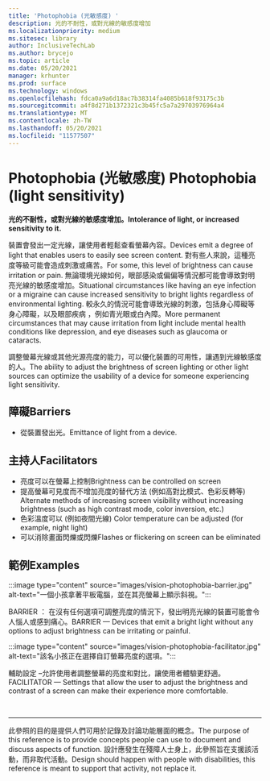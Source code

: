 ```yaml
---
title: 'Photophobia (光敏感度) '
description: 光的不耐性，或對光線的敏感度增加
ms.localizationpriority: medium
ms.sitesec: library
author: InclusiveTechLab
ms.author: brycejo
ms.topic: article
ms.date: 05/20/2021
manager: krhunter
ms.prod: surface
ms.technology: windows
ms.openlocfilehash: fdca0a9a6d18ac7b38314fa4085b618f93175c3b
ms.sourcegitcommit: a4f8d271b1372321c3b45fc5a7a29703976964a4
ms.translationtype: MT
ms.contentlocale: zh-TW
ms.lasthandoff: 05/20/2021
ms.locfileid: "11577507"
---
```

# <a name="photophobia-light-sensitivity"></a><span data-ttu-id="8fcb1-103">Photophobia (光敏感度) </span><span class="sxs-lookup"><span data-stu-id="8fcb1-103">Photophobia (light sensitivity)</span></span>

**<span data-ttu-id="8fcb1-104">光的不耐性，或對光線的敏感度增加。</span><span class="sxs-lookup"><span data-stu-id="8fcb1-104">Intolerance of light, or increased sensitivity to it.</span></span>**

<span data-ttu-id="8fcb1-105">裝置會發出一定光線，讓使用者輕鬆查看螢幕內容。</span><span class="sxs-lookup"><span data-stu-id="8fcb1-105">Devices emit a degree of light that enables users to easily see screen content.</span></span> <span data-ttu-id="8fcb1-106">對有些人來說，這種亮度等級可能會造成刺激或痛苦。</span><span class="sxs-lookup"><span data-stu-id="8fcb1-106">For some, this level of brightness can cause irritation or pain.</span></span> <span data-ttu-id="8fcb1-107">無論環境光線如何，眼部感染或偏偏等情況都可能會導致對明亮光線的敏感度增加。</span><span class="sxs-lookup"><span data-stu-id="8fcb1-107">Situational circumstances like having an eye infection or a migraine can cause increased sensitivity to bright lights regardless of environmental lighting.</span></span> <span data-ttu-id="8fcb1-108">較永久的情況可能會導致光線的刺激，包括身心障礙等身心障礙，以及眼部疾病 ，例如青光眼或白內障。</span><span class="sxs-lookup"><span data-stu-id="8fcb1-108">More permanent circumstances that may cause irritation from light include mental health conditions like depression, and eye diseases such as glaucoma or cataracts.</span></span>

<span data-ttu-id="8fcb1-109">調整螢幕光線或其他光源亮度的能力，可以優化裝置的可用性，讓遇到光線敏感度的人。</span><span class="sxs-lookup"><span data-stu-id="8fcb1-109">The ability to adjust the brightness of screen lighting or other light sources can optimize the usability of a device for someone experiencing light sensitivity.</span></span>

## <a name="barriers"></a><span data-ttu-id="8fcb1-110">障礙</span><span class="sxs-lookup"><span data-stu-id="8fcb1-110">Barriers</span></span>
* <span data-ttu-id="8fcb1-111">從裝置發出光。</span><span class="sxs-lookup"><span data-stu-id="8fcb1-111">Emittance of light from a device.</span></span>

## <a name="facilitators"></a><span data-ttu-id="8fcb1-112">主持人</span><span class="sxs-lookup"><span data-stu-id="8fcb1-112">Facilitators</span></span>
* <span data-ttu-id="8fcb1-113">亮度可以在螢幕上控制</span><span class="sxs-lookup"><span data-stu-id="8fcb1-113">Brightness can be controlled on screen</span></span>
* <span data-ttu-id="8fcb1-114">提高螢幕可見度而不增加亮度的替代方法 (例如高對比模式、色彩反轉等) </span><span class="sxs-lookup"><span data-stu-id="8fcb1-114">Alternate methods of increasing screen visibility without increasing brightness (such as high contrast mode, color inversion, etc.)</span></span>
* <span data-ttu-id="8fcb1-115">色彩溫度可以 (例如夜間光線) </span><span class="sxs-lookup"><span data-stu-id="8fcb1-115">Color temperature can be adjusted (for example, night light)</span></span>
* <span data-ttu-id="8fcb1-116">可以消除畫面閃爍或閃爍</span><span class="sxs-lookup"><span data-stu-id="8fcb1-116">Flashes or flickering on screen can be eliminated</span></span>


## <a name="examples"></a><span data-ttu-id="8fcb1-117">範例</span><span class="sxs-lookup"><span data-stu-id="8fcb1-117">Examples</span></span>

:::image type="content" source="images/vision-photophobia-barrier.jpg" alt-text="一個小孩拿著平板電腦，並在其亮螢幕上顯示斜視。":::

<span data-ttu-id="8fcb1-119">BARRIER ： 在沒有任何選項可調整亮度的情況下，發出明亮光線的裝置可能會令人惱人或感到痛心。</span><span class="sxs-lookup"><span data-stu-id="8fcb1-119">BARRIER — Devices that emit a bright light without any options to adjust brightness can be irritating or painful.</span></span>


:::image type="content" source="images/vision-photophobia-facilitator.jpg" alt-text="該名小孩正在選擇自訂螢幕亮度的選項。":::

<span data-ttu-id="8fcb1-121">輔助設定 –允許使用者調整螢幕的亮度和對比，讓使用者體驗更舒適。</span><span class="sxs-lookup"><span data-stu-id="8fcb1-121">FACILITATOR — Settings that allow the user to adjust the brightness and contrast of a screen can make their experience more comfortable.</span></span>

&nbsp;

[comment]: # (頁腳語句)
___
<span data-ttu-id="8fcb1-123">此參照的目的是提供人們可用於記錄及討論功能層面的概念。</span><span class="sxs-lookup"><span data-stu-id="8fcb1-123">The purpose of this reference is to provide concepts people can use to document and discuss aspects of function.</span></span> <span data-ttu-id="8fcb1-124">設計應發生在殘障人士身上，此參照旨在支援該活動，而非取代活動。</span><span class="sxs-lookup"><span data-stu-id="8fcb1-124">Design should happen with people with disabilities, this reference is meant to support that activity, not replace it.</span></span> 